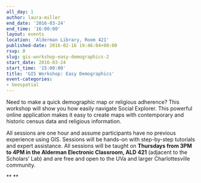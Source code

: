 ```yaml
---
all_day: 1
author: laura-miller
end_date: '2016-03-24'
end_time: '16:00:00'
layout: events
location: 'Alderman Library, Room 421'
published-date: 2016-02-16 19:46:04+00:00
rsvp: 0
slug: gis-workshop-easy-demographics-2
start_date: 2016-03-24
start_time: '15:00:00'
title: 'GIS Workshop: Easy Demographics'
event-categories:
- Geospatial
---
```


Need to make a quick demographic map or religious adherence? This workshop will show you how easily navigate Social Explorer. This powerful online application makes it easy to create maps with contemporary and historic census data and religious information.

All sessions are one hour and assume participants have no previous experience using GIS. Sessions will be hands-on with step-by-step tutorials and expert assistance. All sessions will be taught on **Thursdays from 3PM to 4PM in the Alderman Electronic Classroom, ALD 421** (adjacent to the Scholars’ Lab) and are free and open to the UVa and larger Charlottesville community.





** **
